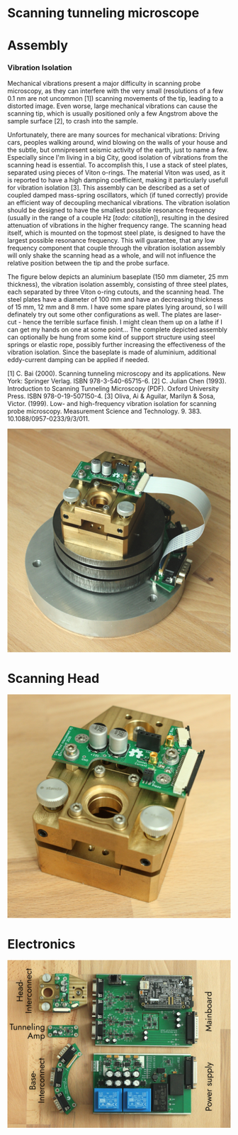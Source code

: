 # Scanning tunneling microscope

# Assembly

### Vibration Isolation
Mechanical vibrations present a major difficulty in scanning probe microscopy, as they can interfere with the very small (resolutions of a few 0.1 nm are not uncommon [1]) scanning movements of the tip, leading to a distorted image. Even worse, large mechanical vibrations can cause the scanning tip, which is usually positioned only a few Angstrom above the sample surface [2], to crash into the sample.

Unfortunately, there are many sources for mechanical vibrations: Driving cars, peoples walking around, wind blowing on the walls of your house and the subtle, but omnipresent seismic activity of the earth, just to name a few.
Especially since I'm living in a big City, good isolation of vibrations from the scanning head is essential.
To accomplish this, I use a stack of steel plates, separated using pieces of Viton o-rings. 
The material Viton was used, as it is reported to have a high damping coefficient, making it particularly usefull for vibration isolation [3]. This assembly can be described as a set of coupled damped mass-spring oscillators, which (if tuned correctly) provide an efficient way of decoupling mechanical vibrations. The vibration isolation should be designed to have the smallest possible resonance frequency (usually in the range of a couple Hz [*todo: citation*]), resulting in the desired attenuation of vibrations in the higher frequency range. The scanning head itself, which is mounted on the topmost steel plate, is designed to have the largest possible resonance frequency. This will guarantee, that any low frequency component that couple through the vibration isolation assembly will only shake the scanning head as a whole, and will not influence the relative position between the tip and the probe surface.

The figure below depicts an aluminium baseplate (150 mm diameter, 25 mm thickness), the vibration isolation assembly, consisting of three steel plates, each separated by three Viton o-ring cutouts, and the scanning head. The steel plates have a diameter of 100 mm and have an decreasing thickness of 15 mm, 12 mm and 8 mm. I have some spare plates lying around, so I will definately try out some other configurations as well. The plates are laser-cut - hence the terrible surface finish. I might clean them up on a lathe if I can get my hands on one at some point...
The complete depicted assembly can optionally be hung from some kind of support structure using steel springs or elastic rope, possibly further increasing the effectiveness of the vibration isolation. Since the baseplate is made of aluminium, additional eddy-current damping can be applied if needed.

[1] C. Bai (2000). Scanning tunneling microscopy and its applications. New York: Springer Verlag. ISBN 978-3-540-65715-6.
[2] C. Julian Chen (1993). Introduction to Scanning Tunneling Microscopy (PDF). Oxford University Press. ISBN 978-0-19-507150-4.
[3] Oliva, Ai & Aguilar, Marilyn & Sosa, Victor. (1999). Low- and high-frequency vibration isolation for scanning probe microscopy. Measurement Science and Technology. 9. 383. 10.1088/0957-0233/9/3/011.

![STM Assembly](doc/Assembly.JPG)

# Scanning Head
![Scanning head assembly](doc/Scanning-Head.JPG)

# Electronics
![Electronics overview](doc/Electronics-Overview.JPG)
